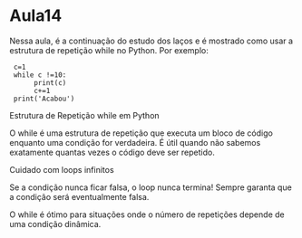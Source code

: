 # Aula14
Nessa aula, é a continuação do estudo dos laços e é mostrado como usar a estrutura de repetição while no Python. Por exemplo:

     c=1
     while c !=10:
          print(c)
          c+=1
     print('Acabou')

Estrutura de Repetição while em Python

O while é uma estrutura de repetição que executa um bloco de código enquanto uma condição for verdadeira. É útil quando não sabemos exatamente quantas vezes o código deve ser repetido.

Cuidado com loops infinitos

Se a condição nunca ficar falsa, o loop nunca termina! Sempre garanta que a condição será eventualmente falsa.

O while é ótimo para situações onde o número de repetições depende de uma condição dinâmica.
